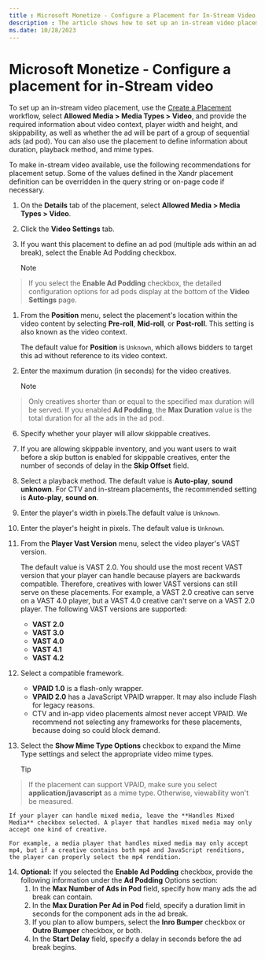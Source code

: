```yaml
---
title : Microsoft Monetize - Configure a Placement for In-Stream Video
description : The article shows how to set up an in-stream video placement. 
ms.date: 10/28/2023
---
```


# Microsoft Monetize - Configure a placement for in-Stream video

To set up an in-stream video placement, use the [Create a Placement](create-a-placement.md) workflow, select **Allowed Media \> Media Types \> Video**, and provide the required
information about video context, player width and height, and skippability, as well as whether the ad will be part of a group of sequential ads (ad pod). You can also use the placement to define information about duration, playback method, and mime types.

To make in-stream video available, use the following recommendations for placement setup. Some of the values defined in the Xandr placement definition can be overridden in
the query string or on-page code if necessary.

1. On the **Details** tab of the placement, select **Allowed Media \> Media Types \> Video**.
1. Click the **Video Settings** tab.
1. If you want this placement to define an ad pod (multiple ads within an ad break), select the Enable Ad Podding checkbox.

    > [!NOTE]
    >
> If you select the **Enable Ad Podding** checkbox, the detailed configuration options for ad pods display at the bottom of the **Video Settings** page.

1. From the **Position** menu, select the placement's location within the video content by selecting **Pre-roll**, **Mid-roll**, or **Post-roll**. This setting is also known as the video context.

   The default value for **Position** is `Unknown`, which allows bidders to  target this ad without reference to its video context.
1. Enter the maximum duration (in seconds) for the video creatives.

   > [!NOTE]
   >
> Only creatives shorter than or equal to the specified max duration will be served. If you enabled **Ad Podding**, the **Max Duration** value is the total  duration for all the ads in the ad pod.

6. Specify whether your player will allow skippable creatives.
7. If you are allowing skippable inventory, and you want users to wait before a skip button is enabled for skippable creatives, enter the number of seconds of delay in the
    **Skip Offset** field.
8. Select a playback method. The default value is **Auto-play**, **sound unknown**. For CTV and in-stream placements, the recommended setting is **Auto-play**, **sound on**.

9. Enter the player's width in pixels.The default value is `Unknown`.

10. Enter the player's height in pixels. The default value is `Unknown`.

11. From the **Player Vast Version** menu, select the video player's VAST version.

    The default value is VAST 2.0. You should use the most recent VAST version that your player can handle because players are backwards compatible. Therefore, creatives with lower VAST versions can still serve on these placements. For example, a VAST 2.0 creative can serve on a VAST 4.0 player, but a VAST 4.0 creative can't serve on a VAST 2.0 player. The following VAST versions are supported:

    - **VAST 2.0**
    - **VAST 3.0**
    - **VAST 4.0**
    - **VAST 4.1**
    - **VAST 4.2**

12. Select a compatible framework.

    - **VPAID 1.0** is a flash-only wrapper.
    - **VPAID 2.0** has a JavaScript VPAID wrapper. It may also include Flash for legacy reasons.
    - CTV and in-app video placements almost never accept VPAID. We recommend not selecting any frameworks for these placements,  because doing so could block demand.

13. Select the **Show Mime Type Options** checkbox to expand the Mime Type settings and select the appropriate video mime types.

    > [!TIP]
    >
  > If the placement can support VPAID, make sure you select **application/javascript** as a mime type. Otherwise, viewability won't be measured.

    If your player can handle mixed media, leave the **Handles Mixed Media** checkbox selected. A player that handles mixed media may only accept one kind of creative.

    For example, a media player that handles mixed media may only accept mp4, but if a creative contains both mp4 and JavaScript renditions, the player can properly select the mp4 rendition.

14. **Optional:** If you selected the **Enable Ad Podding** checkbox, provide the following information under the **Ad Podding** Options section:
    1. In the **Max Number of Ads in Pod** field, specify how many ads the ad  break can contain.
    2. In the **Max Duration Per Ad in Pod** field, specify a duration limit in seconds for the component ads in the ad break.
    3. If you plan to allow bumpers, select the **Inro Bumper** checkbox or **Outro Bumper** checkbox, or both.
    4. In the **Start Delay** field, specify a delay in seconds before the ad break begins.
